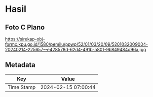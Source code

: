 # Hasil

## Foto C Plano

https://sirekap-obj-formc.kpu.go.id/1580/pemilu/ppwp/52/01/03/20/09/5201032009004-20240214-225657--e428578d-62d4-491b-a801-9b849484d96a.jpg


## Metadata

| Key        | Value               |
| ---------- | ------------------- |
| Time Stamp | 2024-02-15 07:00:44 |



